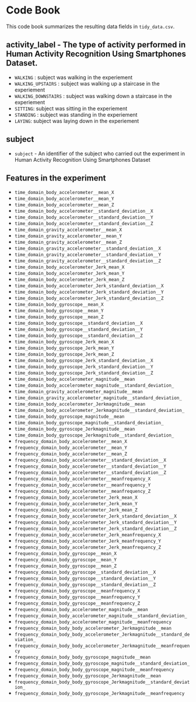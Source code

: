 # Code Book

This code book summarizes the resulting data fields in `tidy_data.csv`.


## activity_label - The type of activity performed in Human Activity Recognition Using Smartphones Dataset.

* `WALKING` : subject was walking in the experiement
* `WALKING_UPSTAIRS` : subject was walking up a staircase in the experiement
* `WALKING_DOWNSTAIRS` : subject was walking down a staircase in the experiement
* `SITTING`: subject was sitting in the experiement
* `STANDING` : subject was standing in the experiement
* `LAYING`: subject was laying down in the experiement

## subject

* `subject` - An identifier of the subject who carried out the experiment in Human Activity Recognition Using Smartphones Dataset

## Features in the experiment

* `time_domain_body_accelerometer__mean_X`
* `time_domain_body_accelerometer__mean_Y`
* `time_domain_body_accelerometer__mean_Z`
* `time_domain_body_accelerometer__standard_deviation__X`
* `time_domain_body_accelerometer__standard_deviation__Y`
* `time_domain_body_accelerometer__standard_deviation__Z`
* `time_domain_gravity_accelerometer__mean_X`
* `time_domain_gravity_accelerometer__mean_Y`
* `time_domain_gravity_accelerometer__mean_Z`
* `time_domain_gravity_accelerometer__standard_deviation__X`
* `time_domain_gravity_accelerometer__standard_deviation__Y`
* `time_domain_gravity_accelerometer__standard_deviation__Z`
* `time_domain_body_accelerometer_Jerk_mean_X`
* `time_domain_body_accelerometer_Jerk_mean_Y`
* `time_domain_body_accelerometer_Jerk_mean_Z`
* `time_domain_body_accelerometer_Jerk_standard_deviation__X`
* `time_domain_body_accelerometer_Jerk_standard_deviation__Y`
* `time_domain_body_accelerometer_Jerk_standard_deviation__Z`
* `time_domain_body_gyroscope__mean_X`
* `time_domain_body_gyroscope__mean_Y`
* `time_domain_body_gyroscope__mean_Z`
* `time_domain_body_gyroscope__standard_deviation__X`
* `time_domain_body_gyroscope__standard_deviation__Y`
* `time_domain_body_gyroscope__standard_deviation__Z`
* `time_domain_body_gyroscope_Jerk_mean_X`
* `time_domain_body_gyroscope_Jerk_mean_Y`
* `time_domain_body_gyroscope_Jerk_mean_Z`
* `time_domain_body_gyroscope_Jerk_standard_deviation__X`
* `time_domain_body_gyroscope_Jerk_standard_deviation__Y`
* `time_domain_body_gyroscope_Jerk_standard_deviation__Z`
* `time_domain_body_accelerometer_magnitude__mean`
* `time_domain_body_accelerometer_magnitude__standard_deviation_`
* `time_domain_gravity_accelerometer_magnitude__mean`
* `time_domain_gravity_accelerometer_magnitude__standard_deviation_`
* `time_domain_body_accelerometer_Jerkmagnitude__mean`
* `time_domain_body_accelerometer_Jerkmagnitude__standard_deviation_`
* `time_domain_body_gyroscope_magnitude__mean`
* `time_domain_body_gyroscope_magnitude__standard_deviation_`
* `time_domain_body_gyroscope_Jerkmagnitude__mean`
* `time_domain_body_gyroscope_Jerkmagnitude__standard_deviation_`
* `frequency_domain_body_accelerometer__mean_X`
* `frequency_domain_body_accelerometer__mean_Y`
* `frequency_domain_body_accelerometer__mean_Z`
* `frequency_domain_body_accelerometer__standard_deviation__X`
* `frequency_domain_body_accelerometer__standard_deviation__Y`
* `frequency_domain_body_accelerometer__standard_deviation__Z`
* `frequency_domain_body_accelerometer__meanfrequency_X`
* `frequency_domain_body_accelerometer__meanfrequency_Y`
* `frequency_domain_body_accelerometer__meanfrequency_Z`
* `frequency_domain_body_accelerometer_Jerk_mean_X`
* `frequency_domain_body_accelerometer_Jerk_mean_Y`
* `frequency_domain_body_accelerometer_Jerk_mean_Z`
* `frequency_domain_body_accelerometer_Jerk_standard_deviation__X`
* `frequency_domain_body_accelerometer_Jerk_standard_deviation__Y`
* `frequency_domain_body_accelerometer_Jerk_standard_deviation__Z`
* `frequency_domain_body_accelerometer_Jerk_meanfrequency_X`
* `frequency_domain_body_accelerometer_Jerk_meanfrequency_Y`
* `frequency_domain_body_accelerometer_Jerk_meanfrequency_Z`
* `frequency_domain_body_gyroscope__mean_X`
* `frequency_domain_body_gyroscope__mean_Y`
* `frequency_domain_body_gyroscope__mean_Z`
* `frequency_domain_body_gyroscope__standard_deviation__X`
* `frequency_domain_body_gyroscope__standard_deviation__Y`
* `frequency_domain_body_gyroscope__standard_deviation__Z`
* `frequency_domain_body_gyroscope__meanfrequency_X`
* `frequency_domain_body_gyroscope__meanfrequency_Y`
* `frequency_domain_body_gyroscope__meanfrequency_Z`
* `frequency_domain_body_accelerometer_magnitude__mean`
* `frequency_domain_body_accelerometer_magnitude__standard_deviation_`
* `frequency_domain_body_accelerometer_magnitude__meanfrequency`
* `frequency_domain_body_body_accelerometer_Jerkmagnitude__mean`
* `frequency_domain_body_body_accelerometer_Jerkmagnitude__standard_deviation_`
* `frequency_domain_body_body_accelerometer_Jerkmagnitude__meanfrequency`
* `frequency_domain_body_body_gyroscope_magnitude__mean`
* `frequency_domain_body_body_gyroscope_magnitude__standard_deviation_`
* `frequency_domain_body_body_gyroscope_magnitude__meanfrequency`
* `frequency_domain_body_body_gyroscope_Jerkmagnitude__mean`
* `frequency_domain_body_body_gyroscope_Jerkmagnitude__standard_deviation_`
* `frequency_domain_body_body_gyroscope_Jerkmagnitude__meanfrequency`